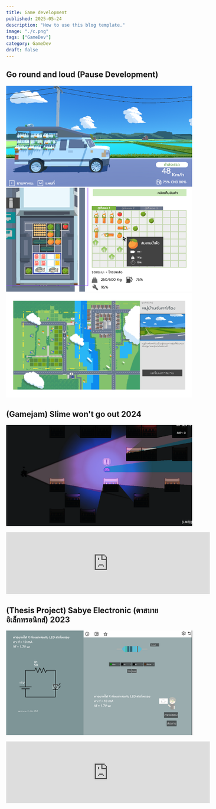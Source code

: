```yaml
---
title: Game development
published: 2025-05-24
description: "How to use this blog template."
image: "./c.png"
tags: ["GameDev"]
category: GameDev
draft: false
---
```


## Go round and loud (Pause Development)
![alt text](c.png)
![alt text](c2.png)
![alt text](<GO Round And Loud TIJ Pitch.png>)


## (Gamejam) Slime won't go out 2024
![alt text](Slime.png)
<iframe frameborder="0" src="https://itch.io/embed/2321390" width="552" height="167"><a href="https://nonthnatsu.itch.io/slime-wont-go-out">Slime won&#039;t go out by NonthNatsu</a></iframe>

## (Thesis Project) Sabye Electronic (ตาสบาย อิเล็กทรอนิกส์) 2023
![alt text](Sabye.png)
<iframe height="167" frameborder="0" src="https://itch.io/embed/1846821" width="552"><a href="https://nonthwatecp61.itch.io/project-eletronic-girl">ตาสบาย อิเล็กทรอนิกส์ by Nonthwat@ECP61</a></iframe>
